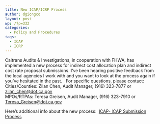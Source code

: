 ```yaml
---
title: New ICAP/ICRP Process
author: dgiongco
layout: post
wp: /?p=332
categories:
  - Policy and Procedures
tags:
  - ICAP
  - ICRP
---
```

Caltrans Audits & Investigations, in cooperation with FHWA, has implemented a new process for indirect cost allocation plan and indirect cost rate proposal submissions. I&#8217;ve been hearing positive feedback from the local agencies I work with and you want to look at the process again if you&#8217;ve hesitated in the past.   For specific questions, please contact:  
Cities/Counties: Zilan Chen, Audit Manager, (916) 323-7877 or zilan_chen@dot.ca.gov  
MPOs/RTPAs: Teresa Greisen, Audit Manager, (916) 323-7910 or Teresa_Greisen@dot.ca.gov

Here&#8217;s additional info about the new process:  [ICAP- ICAP Submission Process][1]

 [1]: http://localhost:8888/wp-content/uploads/2011/08/icap-icap-submission-process.pdf